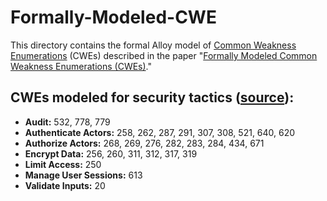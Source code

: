 # Formally-Modeled-CWE
This directory contains the formal Alloy model of [Common Weakness Enumerations](https://cwe.mitre.org/) (CWEs) described in the paper "[Formally Modeled Common Weakness Enumerations (CWEs)](https://asyde-series.github.io/asyde2024/)." 

## CWEs modeled for security tactics ([source](https://github.com/SoftwareDesignLab/Formally-Modeled-CWE/)): 
* **Audit:** 532, 778, 779
* **Authenticate Actors:** 258, 262, 287, 291, 307, 308, 521, 640, 620
* **Authorize Actors:** 268, 269, 276, 282, 283, 284, 434, 671
* **Encrypt Data:** 256, 260, 311, 312, 317, 319
* **Limit Access:** 250 
* **Manage User Sessions:** 613
* **Validate Inputs:** 20
